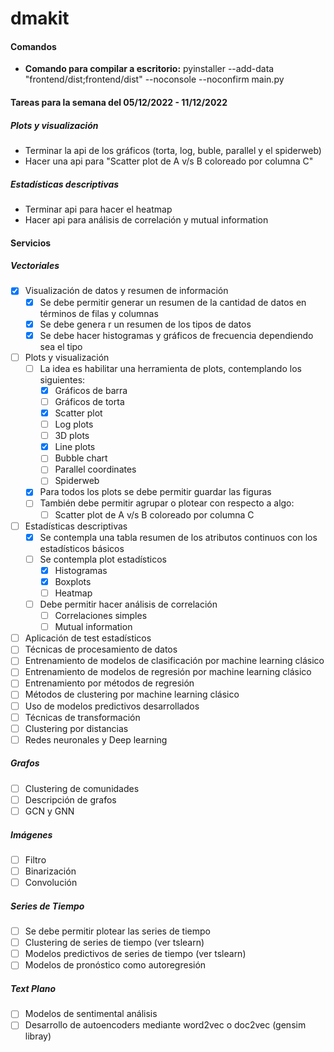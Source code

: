 # dmakit

#### Comandos

* **Comando para compilar a escritorio:** pyinstaller --add-data "frontend/dist;frontend/dist" --noconsole --noconfirm main.py

#### Tareas para la semana del 05/12/2022 - 11/12/2022

##### Plots y visualización
- Terminar la api de los gráficos (torta, log, buble, parallel y el spiderweb)
- Hacer una api para "Scatter plot de A v/s B coloreado por columna C"

##### Estadísticas descriptivas
- Terminar api para hacer el heatmap
- Hacer api para análisis de correlación y mutual information

#### Servicios

##### Vectoriales

- [x] Visualización de datos y resumen de información
    - [x] Se debe permitir generar un resumen de la cantidad de datos en términos de filas y columnas 
    - [x] Se debe genera
    r un resumen de los tipos de datos
    - [x] Se debe hacer histogramas y gráficos de frecuencia dependiendo sea el tipo
- [ ] Plots y visualización
    - [ ] La idea es habilitar una herramienta de plots, contemplando los siguientes:
        - [x] Gráficos de barra
        - [ ] Gráficos de torta
        - [x] Scatter plot
        - [ ] Log plots
        - [ ] 3D plots
        - [x] Line plots
        - [ ] Bubble chart
        - [ ] Parallel coordinates
        - [ ] Spiderweb
    - [x] Para todos los plots se debe permitir guardar las figuras
    - [ ] También debe permitir agrupar o plotear con respecto a algo:
        - [ ] Scatter plot de A v/s B coloreado por columna C
- [ ] Estadísticas descriptivas
    - [x] Se contempla una tabla resumen de los atributos continuos con los estadísticos básicos
    - [ ] Se contempla plot estadísticos
        - [x] Histogramas
        - [x] Boxplots
        - [ ] Heatmap
    - [ ] Debe permitir hacer análisis de correlación
        - [ ] Correlaciones simples
        - [ ] Mutual information
- [ ] Aplicación de test estadísticos
- [ ] Técnicas de procesamiento de datos
- [ ] Entrenamiento de modelos de clasificación por machine learning clásico
- [ ]  Entrenamiento de modelos de regresión por machine learning clásico
- [ ] Entrenamiento por métodos de regresión
- [ ] Métodos de clustering por machine learning clásico
- [ ] Uso de modelos predictivos desarrollados
- [ ] Técnicas de transformación
- [ ] Clustering por distancias
- [ ] Redes neuronales y Deep learning

##### Grafos

- [ ] Clustering de comunidades
- [ ] Descripción de grafos
- [ ] GCN y GNN

##### Imágenes

- [ ] Filtro
- [ ] Binarización
- [ ] Convolución

##### Series de Tiempo 

- [ ] Se debe permitir plotear las series de tiempo
- [ ] Clustering de series de tiempo (ver tslearn)
- [ ] Modelos predictivos de series de tiempo (ver tslearn)
- [ ] Modelos de pronóstico como autoregresión

##### Text Plano

- [ ] Modelos de sentimental análisis
- [ ] Desarrollo de autoencoders mediante word2vec o doc2vec (gensim libray)
